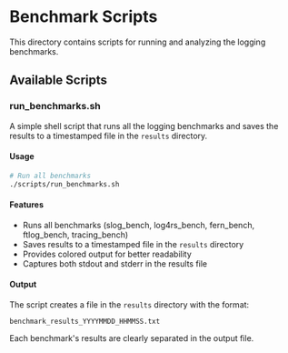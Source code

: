# Benchmark Scripts

This directory contains scripts for running and analyzing the logging benchmarks.

## Available Scripts

### run_benchmarks.sh

A simple shell script that runs all the logging benchmarks and saves the results to a timestamped file in the `results` directory.

#### Usage

```bash
# Run all benchmarks
./scripts/run_benchmarks.sh
```

#### Features

- Runs all benchmarks (slog_bench, log4rs_bench, fern_bench, ftlog_bench, tracing_bench)
- Saves results to a timestamped file in the `results` directory
- Provides colored output for better readability
- Captures both stdout and stderr in the results file

#### Output

The script creates a file in the `results` directory with the format:

```
benchmark_results_YYYYMMDD_HHMMSS.txt
```

Each benchmark's results are clearly separated in the output file.
